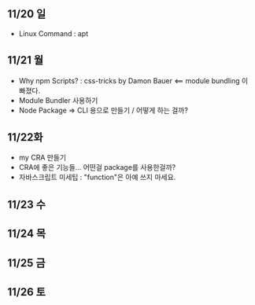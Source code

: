 ## 11/20 일
- Linux Command : apt
## 11/21 월
- Why npm Scripts? : css-tricks by Damon Bauer <== module bundling 이 빠졌다.
- Module Bundler 사용하기
- Node Package => CLI 용으로 만들기 / 어떻게 하는 걸까?
## 11/22화
- my CRA 만들기
- CRA에 좋은 기능들... 어떤걸 package를 사용한걸까?
- 자바스크립트 미세팁 : "function"은 아예 쓰지 마세요.
## 11/23 수


## 11/24 목


## 11/25 금

 
## 11/26 토

